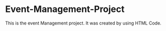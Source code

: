 # Event-Management-Project
This is the event Management project. It was created by using HTML Code.
